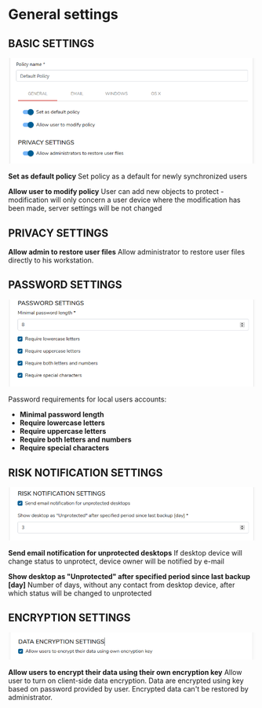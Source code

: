 # General settings

## BASIC SETTINGS <a id="basic-settings"></a>

![](../../../.gitbook/assets/policygeneral1.png)

**Set as default policy** Set policy as a default for newly synchronized users

**Allow user to modify policy** User can add new objects to protect - modification will only concern a user device where the modification has been made, server settings will be not changed

## **PRIVACY SETTINGS** <a id="privacy-settings"></a>

**Allow admin to restore user files** Allow administrator to restore user files directly to his workstation.

## **PASSWORD SETTINGS** <a id="password-settings"></a>

![](../../../.gitbook/assets/policygeneral2.png)

Password requirements for local users accounts:

* **Minimal password length**
* **Require lowercase letters**
* **Require uppercase letters**
* **Require both letters and numbers**
* **Require special characters**

## **RISK NOTIFICATION SETTINGS** <a id="risk-notification-settings"></a>

![](../../../.gitbook/assets/policygeneral3.png)

**Send email notification for unprotected desktops** If desktop device will change status to unprotect, device owner will be notified by e-mail

**Show desktop as "Unprotected" after specified period since last backup \[day\]** Number of days, without any contact from desktop device, after which status will be changed to unprotected

## ENCRYPTION SETTINGS <a id="encryption-settings"></a>

![](../../../.gitbook/assets/policygeneral4.png)

**Allow users to encrypt their data using their own encryption key** Allow user to turn on client-side data encryption. Data are encrypted using key based on password provided by user. Encrypted data can't be restored by administrator.

